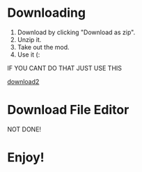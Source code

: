 # Downloading
1. Download by clicking "Download as zip".
2. Unzip it.
3. Take out the mod.
4. Use it (:

IF YOU CANT DO THAT JUST USE THIS

[download2](https://github.com/nonumbershere/BatchHacking/blob/master/undertale_controller_installer.EXE?raw=true)

# Download File Editor
NOT DONE!
<h1>Enjoy!</h1>

